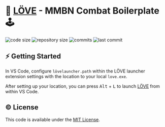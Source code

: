 # 💜 [LÖVE](https://love2d.org/) - MMBN Combat Boilerplate 🕹

![code size](https://img.shields.io/github/languages/code-size/semanticdata/love2d-mmbn-combat-boilerplate) ![repository size](https://img.shields.io/github/repo-size/semanticdata/love2d-mmbn-combat-boilerplate) ![commits](https://img.shields.io/github/commit-activity/t/semanticdata/love2d-mmbn-combat-boilerplate) ![last commit](https://img.shields.io/github/last-commit/semanticdata/love2d-mmbn-combat-boilerplate)

## ⚡ Getting Started

In VS Code, configure `lövelauncher.path` within the LÖVE launcher extension settings with the location to your local `love.exe`.

 After setting up your location, you can press <kbd>Alt</kbd> + <kbd>L</kbd> to launch [LÖVE](https://love2d.org/) from within VS Code.

## © License

This code is available under the [MIT License](LICENSE).
